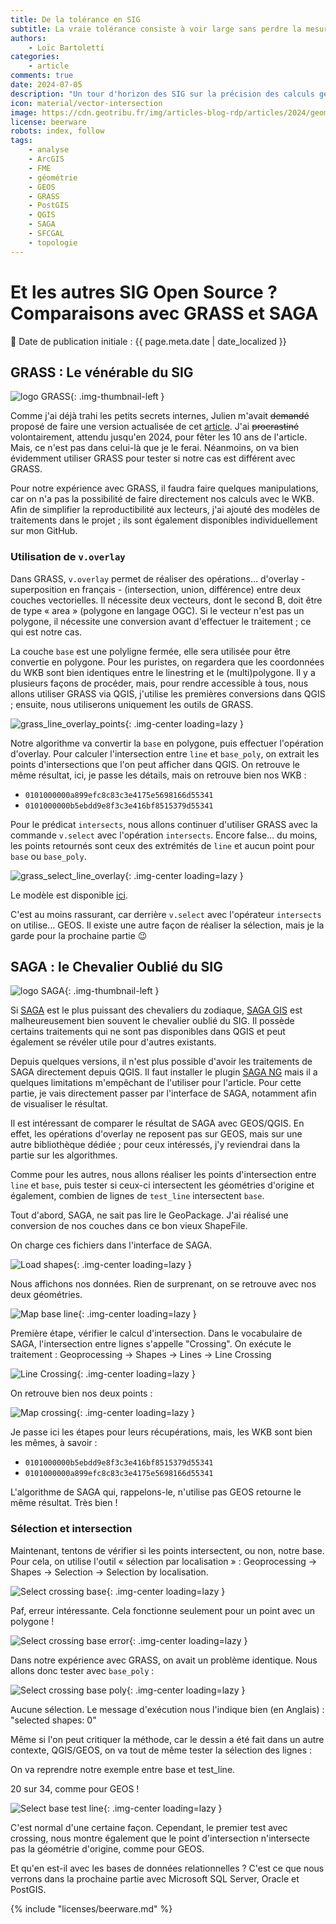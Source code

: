 ```yaml
---
title: De la tolérance en SIG
subtitle: La vraie tolérance consiste à voir large sans perdre la mesure (c) Barratin
authors:
    - Loïc Bartoletti
categories:
    - article
comments: true
date: 2024-07-05
description: "Un tour d'horizon des SIG sur la précision des calculs géométriques."
icon: material/vector-intersection
image: https://cdn.geotribu.fr/img/articles-blog-rdp/articles/2024/geometrie_tolerance_sig/splash_serie_geometrie_annonce.png
license: beerware
robots: index, follow
tags:
    - analyse
    - ArcGIS
    - FME
    - géométrie
    - GEOS
    - GRASS
    - PostGIS
    - QGIS
    - SAGA
    - SFCGAL
    - topologie
---
```


# Et les autres SIG Open Source ? Comparaisons avec GRASS et SAGA

:calendar: Date de publication initiale : {{ page.meta.date | date_localized }}

## GRASS : Le vénérable du SIG

![logo GRASS](https://cdn.geotribu.fr/img/logos-icones/logiciels_librairies/grass.png){: .img-thumbnail-left }

Comme j'ai déjà trahi les petits secrets internes, Julien m'avait ~~demandé~~ proposé de faire une version actualisée de cet [article](https://geotribu.fr/articles/2014/2014-11-13_corriger_automatiquement_geometries_invalides_qgis/). J'ai ~~procrastiné~~ volontairement, attendu jusqu'en 2024, pour fêter les 10 ans de l'article. Mais, ce n'est pas dans celui-là que je le ferai. Néanmoins, on va bien évidemment utiliser GRASS pour tester si notre cas est différent avec GRASS.

Pour notre expérience avec GRASS, il faudra faire quelques manipulations, car on n'a pas la possibilité de faire directement nos calculs avec le WKB.
Afin de simplifier la reproductibilité aux lecteurs, j'ai ajouté des modèles de traitements dans le projet ; ils sont également disponibles individuellement sur mon GitHub.

### Utilisation de `v.overlay`

Dans GRASS, `v.overlay` permet de réaliser des opérations… d'overlay - superposition en français - (intersection, union, différence) entre deux couches vectorielles. Il nécessite deux vecteurs, dont le second B, doit être de type « area » (polygone en langage OGC). Si le vecteur n'est pas un polygone, il nécessite une conversion avant d'effectuer le traitement ; ce qui est notre cas.

La couche `base` est une polyligne fermée, elle sera utilisée pour être convertie en polygone. Pour les puristes, on regardera que les coordonnées du WKB sont bien identiques entre le linestring et le (multi)polygone. Il y a plusieurs façons de procéder, mais, pour rendre accessible à tous, nous allons utiliser GRASS via QGIS, j'utilise les premières conversions dans QGIS ; ensuite, nous utiliserons uniquement les outils de GRASS.

![grass_line_overlay_points](https://cdn.geotribu.fr/img/articles-blog-rdp/articles/2024/geometrie_tolerance_sig/grass_line_overlay_points.svg){: .img-center loading=lazy }

Notre algorithme va convertir la `base` en polygone, puis effectuer l'opération d'overlay. Pour calculer l'intersection entre `line` et `base_poly`, on extrait les points d'intersections que l'on peut afficher dans QGIS. On retrouve le même résultat, ici, je passe les détails, mais on retrouve bien nos WKB :

- `0101000000a899efc8c83c3e4175e5698166d55341`
- `0101000000b5ebdd9e8f3c3e416bf8515379d55341`

Pour le prédicat `intersects`, nous allons continuer d'utiliser GRASS avec la commande `v.select` avec l'opération `intersects`.
Encore false… du moins, les points retournés sont ceux des extrémités de `line` et aucun point pour `base` ou `base_poly`.

![grass_select_line_overlay](https://cdn.geotribu.fr/img/articles-blog-rdp/articles/2024/geometrie_tolerance_sig/grass_select_line_overlay_points.svg){: .img-center loading=lazy }

Le modèle est disponible [ici](https://github.com/lbartoletti/lbartoletti.github.io/blob/master/assets/2024_intersection_intersects/data/processing/line_overlay_points.model3).

C'est au moins rassurant, car derrière `v.select` avec l'opérateur `intersects` on utilise… GEOS.
Il existe une autre façon de réaliser la sélection, mais je la garde pour la prochaine partie :wink:

## SAGA : le Chevalier Oublié du SIG

![logo SAGA](https://cdn.geotribu.fr/img/logos-icones/logiciels_librairies/logo_saga.png){: .img-thumbnail-left }

Si [SAGA](https://fr.wikipedia.org/wiki/Saga_(personnage)) est le plus puissant des chevaliers du zodiaque, [SAGA GIS](https://saga-gis.sourceforge.io/en/index.html) est malheureusement bien souvent le chevalier oublié du SIG. Il possède certains traitements qui ne sont pas disponibles dans QGIS et peut également se révéler utile pour d'autres existants.

Depuis quelques versions, il n'est plus possible d'avoir les traitements de SAGA directement depuis QGIS. Il faut installer le plugin [SAGA NG](https://plugins.qgis.org/plugins/processing_saga_nextgen/) mais il a quelques limitations m'empêchant de l'utiliser pour l'article.
Pour cette partie, je vais directement passer par l'interface de SAGA, notamment afin de visualiser le résultat.

Il est intéressant de comparer le résultat de SAGA avec GEOS/QGIS. En effet, les opérations d'overlay ne reposent pas sur GEOS, mais sur une autre bibliothèque dédiée ; pour ceux intéressés, j'y reviendrai dans la partie sur les algorithmes.

Comme pour les autres, nous allons réaliser les points d'intersection entre `line` et `base`, puis tester si ceux-ci intersectent les géométries d'origine et également, combien de lignes de `test_line` intersectent `base`.

Tout d'abord, SAGA, ne sait pas lire le GeoPackage. J'ai réalisé une conversion de nos couches dans ce bon vieux ShapeFile.

On charge ces fichiers dans l'interface de SAGA.

![Load shapes](https://cdn.geotribu.fr/img/articles-blog-rdp/articles/2024/geometrie_tolerance_sig/saga_load_shapes.png){: .img-center loading=lazy }

Nous affichons nos données. Rien de surprenant, on se retrouve avec nos deux géométries.

![Map base line](https://cdn.geotribu.fr/img/articles-blog-rdp/articles/2024/geometrie_tolerance_sig/saga_map_base_line.png){: .img-center loading=lazy }

Première étape, vérifier le calcul d'intersection. Dans le vocabulaire de SAGA, l'intersection entre lignes s'appelle "Crossing".
On exécute le traitement : Geoprocessing -> Shapes -> Lines -> Line Crossing

![Line Crossing](https://cdn.geotribu.fr/img/articles-blog-rdp/articles/2024/geometrie_tolerance_sig/saga_line_crossing.png){: .img-center loading=lazy }

On retrouve bien nos deux points :

![Map crossing](https://cdn.geotribu.fr/img/articles-blog-rdp/articles/2024/geometrie_tolerance_sig/saga_map_crossing.png){: .img-center loading=lazy }

Je passe ici les étapes pour leurs récupérations, mais, les WKB sont bien les mêmes, à savoir :

- `0101000000b5ebdd9e8f3c3e416bf8515379d55341`
- `0101000000a899efc8c83c3e4175e5698166d55341`

L'algorithme de SAGA qui, rappelons-le, n'utilise pas GEOS retourne le même résultat. Très bien !

### Sélection et intersection

Maintenant, tentons de vérifier si les points intersectent, ou non, notre base. Pour cela, on utilise l'outil « sélection par localisation » :
Geoprocessing -> Shapes -> Selection -> Selection by localisation.

![Select crossing base](https://cdn.geotribu.fr/img/articles-blog-rdp/articles/2024/geometrie_tolerance_sig/saga_select_crossing_base.png){: .img-center loading=lazy }

Paf, erreur intéressante. Cela fonctionne seulement pour un point avec un polygone !

![Select crossing base error](https://cdn.geotribu.fr/img/articles-blog-rdp/articles/2024/geometrie_tolerance_sig/saga_select_crossing_base_error.png){: .img-center loading=lazy }

Dans notre expérience avec GRASS, on avait un problème identique. Nous allons donc tester avec `base_poly` :

![Select crossing base poly](https://cdn.geotribu.fr/img/articles-blog-rdp/articles/2024/geometrie_tolerance_sig/saga_select_crossing_base_poly.png){: .img-center loading=lazy }

Aucune sélection. Le message d'exécution nous l'indique bien (en Anglais) : "selected shapes: 0"

Même si l'on peut critiquer la méthode, car le dessin a été fait dans un autre contexte, QGIS/GEOS, on va tout de même tester la sélection des lignes :

On va reprendre notre exemple entre base et test_line.

20 sur 34, comme pour GEOS !

![Select base test line](https://cdn.geotribu.fr/img/articles-blog-rdp/articles/2024/geometrie_tolerance_sig/saga_select_base_test_line.png){: .img-center loading=lazy }

C'est normal d'une certaine façon. Cependant, le premier test avec crossing, nous montre également que le point d'intersection n'intersecte pas la géométrie d'origine, comme pour GEOS.

Et qu'en est-il avec les bases de données relationnelles ? C'est ce que nous verrons dans la prochaine partie avec Microsoft SQL Server, Oracle et PostGIS.

<!-- geotribu:authors-block -->

{% include "licenses/beerware.md" %}

<!-- Notes de bas de page -->
